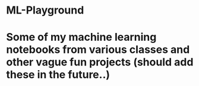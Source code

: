 # ML-Playground
# Some of my machine learning notebooks from various classes and other vague fun projects (should add these in the future..)
